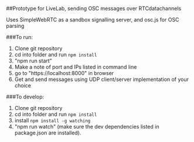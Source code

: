 ##Prototype for LiveLab, sending OSC messages over RTCdatachannels

Uses SimpleWebRTC as a sandbox signalling server, and osc.js for OSC parsing

###To run:
1. Clone git repository
2. cd into folder and run <code>npm install</code>
3. "npm run start"
3. Make a note of port and IPs listed in command line
4. go to "https://localhost:8000" in browser
5. Get and send messages using UDP client/server implementation of your choice

###To develop:
1. Clone git repository
2. cd into folder and run <code>npm install</code>
3. install <code>npm install -g watching</code>
4. "npm run watch" (make sure the dev dependencies listed in package.json are installed).

